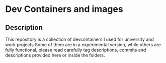 # Dev Containers and images

## Description
This repository is a collection of devcontainers I used for university and work projects
Some of them are in a experimental version, while others are fully functional, please read carefully
tag descriptions, commits and descriptions provided here or inside the folders.
